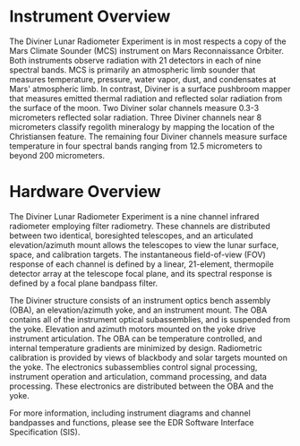 
 
Instrument Overview
===================
 
The Diviner Lunar Radiometer Experiment is in most respects a copy
of the Mars Climate Sounder (MCS) instrument on Mars Reconnaissance
Orbiter.  Both instruments observe radiation with 21 detectors in
each of nine spectral bands.  MCS is primarily an atmospheric limb
sounder that measures temperature, pressure, water vapor, dust, and
condensates at Mars' atmospheric limb.  In contrast, Diviner is a
surface pushbroom mapper that measures emitted thermal radiation
and reflected solar radiation from the surface of the moon. Two
Diviner solar channels measure 0.3-3 micrometers reflected solar
radiation.  Three Diviner channels near 8 micrometers classify
regolith mineralogy by mapping the location of the Christiansen
feature.  The remaining four Diviner channels measure surface
temperature in four spectral bands ranging from 12.5 micrometers
to beyond 200 micrometers.
 
Hardware Overview
=================
 
The Diviner Lunar Radiometer Experiment is a nine channel
infrared radiometer employing filter radiometry. These channels
are distributed between two identical, boresighted telescopes,
and an articulated elevation/azimuth mount allows the telescopes
to view the lunar surface, space, and calibration targets. The
instantaneous field-of-view (FOV) response of each channel is
defined by a linear, 21-element, thermopile detector array at
the telescope focal plane, and its spectral response is defined
by a focal plane bandpass filter.
 
The Diviner structure consists of an instrument optics bench
assembly (OBA), an elevation/azimuth yoke, and an instrument
mount. The OBA contains all of the instrument optical
subassemblies, and is suspended from the yoke. Elevation and
azimuth motors mounted on the yoke drive instrument articulation.
The OBA can be temperature controlled, and internal temperature
gradients are minimized by design. Radiometric calibration is
provided by views of blackbody and solar targets mounted on the
yoke. The electronics subassemblies control signal processing,
instrument operation and articulation, command processing, and
data processing.  These electronics are distributed between the
OBA and the yoke.
 
For more information, including instrument diagrams and channel
bandpasses and functions, please see the EDR Software
Interface Specification (SIS).

        